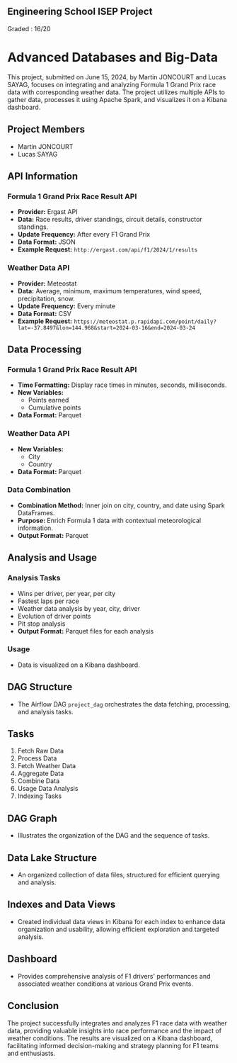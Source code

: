 ## Engineering School ISEP Project 

Graded : 16/20

# Advanced Databases and Big-Data
This project, submitted on June 15, 2024, by Martin JONCOURT and Lucas SAYAG, focuses on integrating and analyzing Formula 1 Grand Prix race data with corresponding weather data. The project utilizes multiple APIs to gather data, processes it using Apache Spark, and visualizes it on a Kibana dashboard.

## Project Members
- Martin JONCOURT
- Lucas SAYAG

## API Information
### Formula 1 Grand Prix Race Result API
- **Provider:** Ergast API
- **Data:** Race results, driver standings, circuit details, constructor standings.
- **Update Frequency:** After every F1 Grand Prix
- **Data Format:** JSON
- **Example Request:** `http://ergast.com/api/f1/2024/1/results`

### Weather Data API
- **Provider:** Meteostat
- **Data:** Average, minimum, maximum temperatures, wind speed, precipitation, snow.
- **Update Frequency:** Every minute
- **Data Format:** CSV
- **Example Request:** `https://meteostat.p.rapidapi.com/point/daily?lat=-37.8497&lon=144.968&start=2024-03-16&end=2024-03-24`

## Data Processing
### Formula 1 Grand Prix Race Result API
- **Time Formatting:** Display race times in minutes, seconds, milliseconds.
- **New Variables:**
  - Points earned
  - Cumulative points
- **Data Format:** Parquet

### Weather Data API
- **New Variables:**
  - City
  - Country
- **Data Format:** Parquet

### Data Combination
- **Combination Method:** Inner join on city, country, and date using Spark DataFrames.
- **Purpose:** Enrich Formula 1 data with contextual meteorological information.
- **Output Format:** Parquet

## Analysis and Usage
### Analysis Tasks
- Wins per driver, per year, per city
- Fastest laps per race
- Weather data analysis by year, city, driver
- Evolution of driver points
- Pit stop analysis
- **Output Format:** Parquet files for each analysis

### Usage
- Data is visualized on a Kibana dashboard.

## DAG Structure
- The Airflow DAG `project_dag` orchestrates the data fetching, processing, and analysis tasks.

## Tasks
1. Fetch Raw Data
2. Process Data
3. Fetch Weather Data
4. Aggregate Data
5. Combine Data
6. Usage Data Analysis
7. Indexing Tasks

## DAG Graph
- Illustrates the organization of the DAG and the sequence of tasks.

## Data Lake Structure
- An organized collection of data files, structured for efficient querying and analysis.

## Indexes and Data Views
- Created individual data views in Kibana for each index to enhance data organization and usability, allowing efficient exploration and targeted analysis.

## Dashboard
- Provides comprehensive analysis of F1 drivers' performances and associated weather conditions at various Grand Prix events.

## Conclusion
The project successfully integrates and analyzes F1 race data with weather data, providing valuable insights into race performance and the impact of weather conditions. The results are visualized on a Kibana dashboard, facilitating informed decision-making and strategy planning for F1 teams and enthusiasts.
